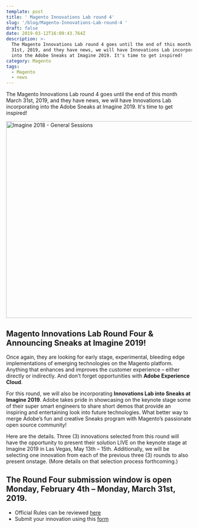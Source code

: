 ```yaml
---
template: post
title: ' Magento Innovations Lab round 4'
slug: '/blog/Magento-Innovations-Lab-round-4 '
draft: false
date: 2019-03-12T16:09:43.764Z
description: >-
  The Magento Innovations Lab round 4 goes until the end of this month March
  31st, 2019, and they have news, we will have Innovations Lab incorporating
  into the Adobe Sneaks at Imagine 2019. It's time to get inspired!
category: Magento
tags:
  - Magento
  - news
---
```

The Magento Innovations Lab round 4 goes until the end of this month March 31st, 2019, and they have news, we will have Innovations Lab incorporating into the Adobe Sneaks at Imagine 2019. It's time to get inspired!

<a data-flickr-embed="true"  href="https://www.flickr.com/photos/15758072@N02/28092133038/in/album-72157696567826935/" title="Imagine 2018 - General Sessions"><img src="https://farm1.staticflickr.com/825/28092133038_da5c856cc5_c.jpg" width="800" height="534" alt="Imagine 2018 - General Sessions"></a><script async src="//embedr.flickr.com/assets/client-code.js" charset="utf-8"></script>

## Magento Innovations Lab Round Four & Announcing Sneaks at Imagine 2019!

Once again, they are looking for early stage, experimental, bleeding edge implementations of emerging technologies on the Magento platform. Anything that enhances and improves the customer experience – either directly or indirectly. And don’t forget opportunities with **Adobe Experience Cloud**. 

For this round, we will also be incorporating **Innovations Lab into Sneaks at Imagine 2019**. Adobe takes pride in showcasing on the keynote stage some of their super smart engineers to share short demos that provide an inspiring and entertaining look into future technologies. What better way to merge Adobe’s fun and creative Sneaks program with Magento’s passionate open source community! 

Here are the details. Three (3) innovations selected from this round will have the opportunity to present their solution LIVE on the keynote stage at Imagine 2019 in Las Vegas, May 13th – 15th. Additionally, we will be selecting one innovation from each of the previous three (3) rounds to also present onstage. (More details on that selection process forthcoming.)

## The Round Four submission window is open Monday, February 4th – Monday, March 31st, 2019.

* Official Rules can be reviewed [here](http://email2.magento.com/Q0UD0aG0GW2Xn0qus001Qu0)
* Submit your innovation using this [form](http://email2.magento.com/gX0aQqX0n20uGD0sG0002Uu)
